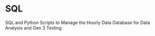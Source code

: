 # SQL
SQL and Python Scripts to Manage the Hourly Data Database for Data Analysis and Gen 3 Testing
